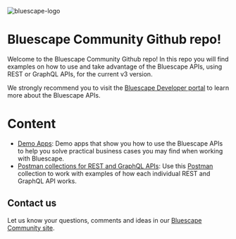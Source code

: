 ![bluescape-logo](https://user-images.githubusercontent.com/51762982/169872413-d43d4dda-ccf6-4943-bf94-c023cd9052ac.png)

# Bluescape Community Github repo!

Welcome to the Bluescape Community Github repo! In this repo you will find examples on how to use and take advantage of the Bluescape APIs, 
using REST or GraphQL APIs, for the current v3 version. 

We strongly recommend you to visit the [Bluescape Developer portal](https://developer.bluescape.com) to learn more about the Bluescape APIs.

# Content

- [Demo Apps](./demo-apps/): Demo apps that show you how to use the Bluescape APIs to help you solve practical business cases you may find when working with Bluescape. 
- [Postman collections for REST and GraphQL APIs](./postman-collections/): Use this [Postman](https://www.postman.com/) collection to work with examples of how each individual REST and GraphQL API works.

## Contact us

Let us know your questions, comments and ideas in our [Bluescape Community site](https://community.bluescape.com/).
